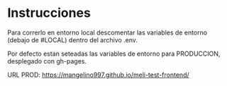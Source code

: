 # Instrucciones

Para correrlo en entorno local descomentar las variables de entorno (debajo de #LOCAL) dentro del archivo .env.

Por defecto estan seteadas las variables de entorno para PRODUCCION, desplegado con gh-pages.

URL PROD: https://mangelino997.github.io/meli-test-frontend/


